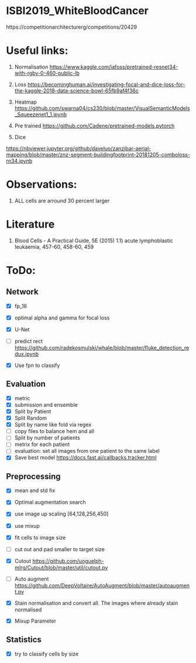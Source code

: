 # ISBI2019_WhiteBloodCancer
https://competitionarchitecturerg/competitions/20429


#  Useful links:

1) Normalisation
https://www.kaggle.com/iafoss/pretrained-resnet34-with-rgby-0-460-public-lb

2) Loss
https://becominghuman.ai/investigating-focal-and-dice-loss-for-the-kaggle-2018-data-science-bowl-65fb9af4f36c

3) Heatmap
https://github.com/swarna04/cs230/blob/master/VisualSemanticModels_Squeezenet1_1.ipynb

4) Pre trained
https://github.com/Cadene/pretrained-models.pytorch

5) Dice

https://nbviewer.jupyter.org/github/daveluo/zanzibar-aerial-mapping/blob/master/znz-segment-buildingfootprint-20181205-comboloss-rn34.ipynb


# Observations:

1) ALL cells are arround 30 percent larger


# Literature
1) Blood Cells - A Practical Guide, 5E (2015)
1.1) acute lymphoblastic leukaemia, 457-60, 458-60, 459


# ToDo:

## Network
- [x] fp_16
- [x] optimal alpha and gamma for focal loss
- [x] U-Net
- [ ] predict rect https://github.com/radekosmulski/whale/blob/master/fluke_detection_redux.ipynb
- [x] Use fpn to classify


## Evaluation
- [x] metric
- [x] submission and ensemble
- [x] Split by Patient
- [x] Split Random
- [x] Split by name like fold via regex
- [ ] copy files to balance hem and all
- [ ] Split by number of patients
- [ ] metrix for each patient
- [ ] evaluation: set all images from one patient to the same label
- [x] Save best model https://docs.fast.ai/callbacks.tracker.html

## Preprocessing
- [x] mean and std fix
- [x] Optimal augmentation search
- [x] use image up scaling [64,128,256,450]
- [x] use mixup
- [x] fit cells to image size
- [ ] cut out and pad smaller to target size
- [x] Cutout https://github.com/uoguelph-mlrg/Cutout/blob/master/util/cutout.py
- [ ] Auto augment https://github.com/DeepVoltaire/AutoAugment/blob/master/autoaugment.py
- [x] Stain normalisation and convert all. The images where already stain normalised
- [x] Mixup Parameter


## Statistics
- [x] try to classify cells by size
